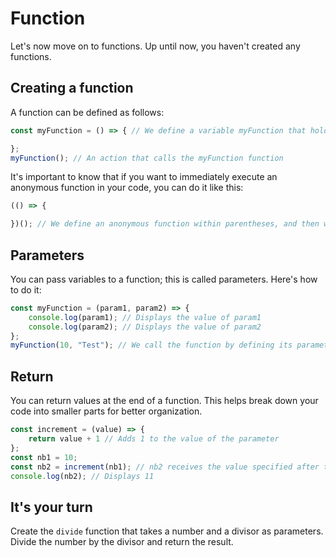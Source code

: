 # Function

Let's now move on to functions. Up until now, you haven't created any functions.

## Creating a function

A function can be defined as follows:
```js
const myFunction = () => { // We define a variable myFunction that holds: () => {}, a function

};
myFunction(); // An action that calls the myFunction function
```

It's important to know that if you want to immediately execute an anonymous function in your code, you can do it like this:
```js
(() => {

})(); // We define an anonymous function within parentheses, and then we use () at the end to call it immediately.
```

## Parameters

You can pass variables to a function; this is called parameters. Here's how to do it:

```js
const myFunction = (param1, param2) => {
    console.log(param1); // Displays the value of param1
    console.log(param2); // Displays the value of param2
};
myFunction(10, "Test"); // We call the function by defining its parameters. param1 is set to 10, and param2 is set to "Test"
```

## Return

You can return values at the end of a function. This helps break down your code into smaller parts for better organization.

```js
const increment = (value) => {
    return value + 1 // Adds 1 to the value of the parameter
};
const nb1 = 10;
const nb2 = increment(nb1); // nb2 receives the value specified after the return.
console.log(nb2); // Displays 11
```

## It's your turn

Create the `divide` function that takes a number and a divisor as parameters. Divide the number by the divisor and return the result.